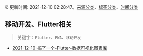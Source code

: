 :alarm_clock: 更新时间: 2021-12-10 02:28:47。[来源分类](../README.md)、[标签分类](../TAGS.md)、[时间分类](../TIMELINE.md)

## 移动开发、Flutter相关


> 关键字：`Flutter`、`PWA`、`移动开发`



- [2021-12-10-搞了一个-Flutter-数据可视化图表库](https://www.v2ex.com/t/821231) 